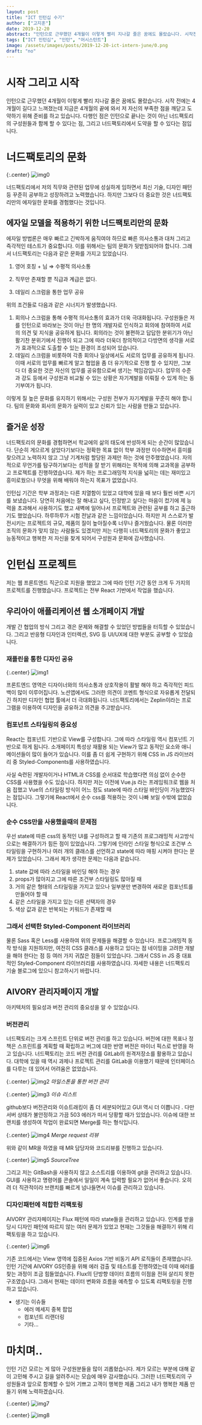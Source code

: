 ```yaml
---
layout: post
title: "ICT 인턴십 수기"
author: ["고지훈"]
date: 2019-12-20
abstract: "인턴으로 근무했던 4개월이 이렇게 빨리 지나갈 줄은 꿈에도 몰랐습니다. 시작전에는 4개월이 길다고 느껴졌는데 지금은 4개월의 끝에 와서 제 자신의 부족한 점을 깨닫고 도약하기 위해 준비를 하고 있습니다. 다행인점은 인턴으로 끝나는것이 아닌 너드팩토리의 구성원들과 함께 할 수 있다는 점, 그리고 너드팩토리에서 도약을 할 수 있다는 점입니다."
tags: ["ICT 인턴십", "인턴", "어시스턴트"]
image: /assets/images/posts/2019-12-20-ict-intern-june/0.png
draft: "no"
---
```


# 시작 그리고 시작

인턴으로 근무했던 4개월이 이렇게 빨리 지나갈 줄은 꿈에도 몰랐습니다. 시작 전에는 4개월이 길다고 느껴졌는데 지금은 4개월의 끝에 와서 저 자신의 부족한 점을 깨닫고 도약하기 위해 준비를 하고 있습니다. 다행인 점은 인턴으로 끝나는 것이 아닌 너드팩토리의 구성원들과 함께 할 수 있다는 점, 그리고 너드팩토리에서 도약을 할 수 있다는 점입니다.

# 너드팩토리의 문화

{:.center}
![img0](/assets/images/posts/2019-12-20-ict-intern-june/0.png)

너드팩토리에서 저의 직무와 관련된 업무에 성실하게 임하면서 최신 기술, 디자인 패턴 등 꾸준히 공부하고 성장하려고 노력했습니다. 하지만 그보다 더 중요한 것은 너드팩토리만의 에자일한 문화를 경험했다는 것입니다.

## 에자일 모델을 적용하기 위한 너드팩토리만의 문화

에자일 방법론은 매우 빠르고 긴박하게 움직여야 하므로 빠른 의사소통과 대처 그리고 즉각적인 테스트가 중요합니다. 이를 위해서는 팀의 문화가 뒷받침되어야 합니다. 그래서 너드팩토리는 다음과 같은 문화를 가지고 있었습니다.

1. 영어 호칭 + 님 ⇒ 수평적 의사소통

2. 직무만 존재할 뿐 직급과 계급은 없다.

3. 데일리 스크럼을 통한 업무 공유

위의 조건들로 다음과 같은 시너지가 발생했습니다.

1. 회의나 스크럼을 통해 수평적 의사소통의 효과가 더욱 극대화됩니다. 구성원들은 저를 인턴으로 바라보는 것이 아닌 한 명의 개발자로 인식하고 회의에 참여하여 서로의 의견 및 지식을 공유하게 됩니다. 회의라는 것이 불편하고 답답한 분위기가 아닌 활기찬 분위기에서 진행이 되고 그에 따라 더욱더 창의적이고 다방면의 생각을 서로가 효과적으로 도출할 수 있는 환경이 조성되어 있습니다.
2. 데일리 스크럼을 비롯하여 각종 회의나 일상에서도 서로의 업무를 공유하게 됩니다. 이때 서로의 업무를 빠르게 알고 협업을 좀 더 유기적으로 진행 할 수 있지만, 그보다 더 중요한 것은 자신의 업무를 공유함으로써 생기는 책임감입니다. 업무의 수준과 강도 등에서 구성원과 비교될 수 있는 상황은 자기계발을 이뤄질 수 있게 하는 동기부여가 됩니다.

이렇게 질 높은 문화를 유지하기 위해서는 구성원 전부가 자기계발을 꾸준히 해야 합니다. 팀의 문화와 회사의 문화가 실력이 있고 신뢰가 있는 사람을 만들고 있습니다.

## 즐거운 성장

너드팩토리의 문화를 경험하면서 학교에의 삶의 태도에 반성하게 되는 순간이 많았습니다. 단순히 게으르게 살았다기보다는 정확한 목표 없이 학부 과정만 이수하면서 흥미를 찾으려고 노력하지 않고 그냥 기계처럼 할당된 과제만 하는 것에 안주했었습니다. 자의적으로 무언가를 탐구하기보다는 성적을 잘 받기 위해라는 목적에 의해 교과목을 공부하고 프로젝트를 진행하였습니다. 제가 하는 프로그래밍적 지식을 넓히는 데는 재미있고 흥미로웠으나 무엇을 위해 배워야 하는지 목표가 없었습니다.

인턴십 기간은 학부 과정과는 다른 치열함이 있었고 대학에 있을 때 보다 훨씬 바쁜 시기를 보냈습니다. 당연히 처음에는 잘 해내고 싶다, 인정받고 싶다는 마음이 컸기에 제 능력을 초과해서 사용하기도 했고 새벽에 일어나서 프로젝트와 관련된 공부를 하고 출근하기도 했었습니다. 하루하루가 시험 전날과 같은 느낌이었습니다. 하지만 저 스스로가 발전시키는 프로젝트의 규모, 제품의 질이 높아질수록 너무나 즐거웠습니다. 물론 이러한 조직의 문화가 맞지 않는 사람들도 있겠지만 저는 다행히 너드팩토리의 문화가 좋았고 능동적이고 행복한 저 자신을 찾게 되어서 구성원과 문화에 감사했습니다.

# 인턴십 프로젝트

저는 웹 프론트엔드 직군으로 지원을 했었고 그에 따라 인턴 기간 동안 크게 두 가지의 프로젝트를 진행했습니다. 프로젝트는 전부 React 기반에서 작업을 했습니다.

## 우리아이 애플리케이션 웹 소개페이지 개발

개발 간 협업의 방식 그리고 겪은 문제와 해결할 수 있었던 방법들을 터득할 수 있었습니다. 그리고 반응형 디자인과 인터렉션, SVG 등 UI/UX에 대한 부분도 공부할 수 있었습니다.

### 재플린을 통한 디자인 공유

{:.center}
![img1](/assets/images/posts/2019-12-20-ict-intern-june/1.png)

프론트엔드 영역은 디자이너와의 의사소통과 상호작용이 활발 해야 하고 즉각적인 피드백이 많이 이루어집니다. 노션앱에서도 그러한 의견이 코멘트 형식으로 자유롭게 전달되긴 하지만 디자인 협업 툴에서 더 극대화됩니다. 너드팩토리에서는 Zeplin이라는 프로그램을 이용하여 디자인을 공유하고 의견을 주고받습니다.

### 컴포넌트 스타일링의 중요성

React는 컴포넌트 기반으로 View를 구성합니다. 그에 따라 스타일링 역시 컴포넌트 기반으로 하게 됩니다. 소개페이지 특성상 재활용 되는 View가 많고 동적인 요소와 애니메이션들이 많이 들어가 있습니다. 이를 좀 더 쉽게 구현하기 위해 CSS in JS 라이브러리 중 Styled-Components를 사용하였습니다.

사실 숙련된 개발자이거나 HTML과 CSS를 순서대로 학습했다면 의심 없이 순수한 CSS를 사용했을 수도 있습니다. 하지만 저는 이전에 Vue.js 라는 프레임워크로 웹을 처음 접했고 Vue의 스타일링 방식이 어느 정도 state에 따라 스타일 바인딩이 가능했었다는 점입니다. 그렇기에 React에서 순수 css를 적용하는 것이 나빠 보일 수밖에 없었습니다.

### 순수 CSS만을 사용했을때의 문제점

우선 state에 따른 css의 동적인 UI를 구성하려고 할 때 기존의 프로그래밍적 사고방식으로는 해결하기가 힘든 점이 있었습니다. 그렇기에 인라인 스타일 형식으로 조건부 스타일링을 구현하거나 여러 개의 클래스를 선언하고 state에 따라 매핑 시켜야 한다는 문제가 있었습니다. 그래서 제가 생각한 문제는 다음과 같습니다.

1. state 값에 따라 스타일을 바인딩 해야 하는 경우
2. props가 많아지고 그에 따른 조건부 스타일링도 많아질 때
3. 거의 같은 형태의 스타일링을 가지고 있으나 일부분만 변경하여 새로운 컴포넌트를 만들어야 할 때
4. 같은 스타일을 가지고 있는 다른 선택자의 경우
5. 색상 값과 같은 반복되는 키워드가 존재할 때

### 그래서 선택한 Styled-Component 라이브러리

물론 Sass 혹은 Less를 사용하여 위의 문제들을 해결할 수 있습니다. 프로그래밍적 동작 방식을 지원하지만, 여전히 CSS 클래스를 사용하고 있다는 점 네이밍을 고려한 개발을 해야 한다는 점 등 여러 가지 귀찮은 점들이 있었습니다. 그래서 CSS in JS 중 대표적인 Styled-Component 라이브러리를 사용하였습니다. 자세한 내용은 너드팩토리 기술 블로그에 있으니 참고하시기 바랍니다.

## AIVORY 관리자페이지 개발

아키텍처의 필요성과 버전 관리의 중요성을 알 수 있었습니다.

### 버전관리

너드팩토리는 크게 스프린트 단위로 버전 관리를 하고 있습니다. 버전에 대한 목표나 정책은 스프린트를 계획할 때 확립하고 버그에 대한 반영 버전은 마이너 픽스로 반영을 하고 있습니다. 너드팩토리는 코드 버전 관리를 GitLab의 원격저장소를 활용하고 있습니다. 대학에 있을 때 역시 과제나 프로젝트 관리를 GitLab을 이용했기 때문에 인터페이스를 다루는 데 있어서 어려움은 없었습니다.

{:.center}
![img2](/assets/images/posts/2019-12-20-ict-intern-june/2.png)
_마일스톤을 통한 버전 관리_

{:.center}
![img3](/assets/images/posts/2019-12-20-ict-intern-june/3.png)
_이슈 리스트_

github보다 버전관리와 이슈트래킹이 좀 더 세분되어있고 GUI 역시 더 이쁩니다 . 다만 서버 상태가 불안정하고 가끔 503 에러가 떠서 당황할 때가 있었습니다. 이슈에 대한 브랜치를 생성하여 작업이 완료되면 Merge를 하는 형식입니다.

{:.center}
![img4](/assets/images/posts/2019-12-20-ict-intern-june/4.png)
_Merge request 리뷰_

위와 같이 MR을 하였을 때 MR 담당자와 코드리뷰를 진행하고 있습니다.

{:.center}
![img5](/assets/images/posts/2019-12-20-ict-intern-june/5.png)
_SourceTree_

그리고 저는 GitBash을 사용하지 않고 소스트리를 이용하여 git을 관리하고 있습니다. GUI를 사용하고 명령어를 콘솔에서 일일이 계속 입력할 필요가 없어서 좋습니다. 오히려 더 직관적이라 브랜치를 빠르게 넘나들면서 이슈를 관리하고 있습니다.

### 디자인패턴에 적합한 리팩토링

AIVORY 관리자페이지는 Flux 패턴에 따라 state들을 관리하고 있습니다. 인계를 받을 당시 디자인 패턴에 따르지 않는 여러 문제가 있었고 현재는 그것들을 해결하기 위해 리팩토링을 하고 있습니다.

{:.center}
![img6](/assets/images/posts/2019-12-20-ict-intern-june/6.png)

기존 코드에서는 View 영역에 집중된 Axios 기반 비동기 API 로직들이 존재했습니다. 인턴 기간에 AIVORY GS인증을 위해 에러 검출 및 테스트를 진행하였는데 이때 에러를 찾는 과정이 조금 힘들었습니다. Flux의 단방향 데이터 흐름의 이점을 전혀 살리지 못한 구조였습니다. 그래서 현재는 데이터 변화와 흐름을 예측할 수 있도록 리팩토링을 진행하고 있습니다.

- 생기는 이슈들
  - 에러 메세지 중복 팝업
  - 컴포넌트 리랜더링
  - 기타...

# 마치며..

인턴 기간 모르는 게 많아 구성원분들을 많이 괴롭혔습니다. 제가 모르는 부분에 대해 같이 고민해 주시고 길을 알려주시는 모습에 매우 감사했습니다. 그러한 너드팩토리의 구성원들과 앞으로 함께할 수 있어 기쁘고 고객이 행복한 제품 그리고 내가 행복한 제품 만들기 위해 노력하겠습니다.

{:.center}
![img7](/assets/images/posts/2019-12-20-ict-intern-june/7.jpeg)

{:.center}
![img8](/assets/images/posts/2019-12-20-ict-intern-june/8.jpeg)
